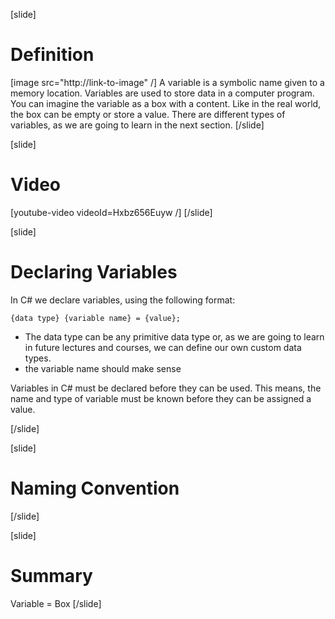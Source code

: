 [slide]
# Definition
[image src="http://link-to-image" /]
A variable is a symbolic name given to a memory location. 
Variables are used to store data in a computer program.
You can imagine the variable as a box with a content. Like in the real world, the box can be empty or store a value. 
There are different types of variables, as we are going to learn in the next section.
[/slide]

[slide]
# Video
[youtube-video videoId=Hxbz656Euyw /]
[/slide]

[slide]
# Declaring Variables
In C# we declare variables, using the following format:
```
{data type} {variable name} = {value};
```
- The data type can be any primitive data type or, as we are going to learn in future lectures and courses, we can define our own custom data types.
- the variable name should make sense 

Variables in C# must be declared before they can be used. This means, the name and type of variable must be known before they can be assigned a value. 

[/slide]

[slide]
# Naming Convention
[/slide]


[slide]
# Summary
Variable = Box
[/slide]